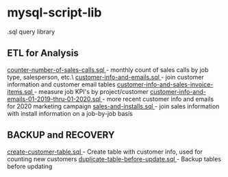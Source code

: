 # mysql-script-lib
.sql query library  

## ETL for Analysis
<a href='https://github.com/blakeshurtz/mysql-script-lib/blob/master/count-number-of-sales-calls.sql'>
counter-number-of-sales-calls.sql  
</a> 
- monthly count of sales calls by job type, salesperson, etc.\   
<a href='https://github.com/blakeshurtz/mysql-script-lib/blob/master/count-number-of-sales-calls.sql'>
customer-info-and-emails.sql 
</a> 
- join customer information and customer email tables
<a href='https://github.com/blakeshurtz/mysql-script-lib/blob/master/count-number-of-sales-calls.sql'>
customer-info-and-sales-invoice-items.sql 
</a> 
- measure job KPI's by project/customer
<a href='https://github.com/blakeshurtz/mysql-script-lib/blob/master/count-number-of-sales-calls.sql'>
customer-info-and-emails-01-2019-thru-01-2020.sql 
</a> 
- more recent customer info and emails for 2020 marketing campaign
<a href='https://github.com/blakeshurtz/mysql-script-lib/blob/master/count-number-of-sales-calls.sql'>
sales-and-installs.sql 
</a> 
- join sales information with install information on a job-by-job basis

## BACKUP and RECOVERY
<a href='https://github.com/blakeshurtz/mysql-script-lib/blob/master/count-number-of-sales-calls.sql'>
create-customer-table.sql 
</a> 
- Create table with customer info, used for counting new customers
<a href='https://github.com/blakeshurtz/mysql-script-lib/blob/master/count-number-of-sales-calls.sql'>
duplicate-table-before-update.sql 
</a> 
- Backup tables before updating
